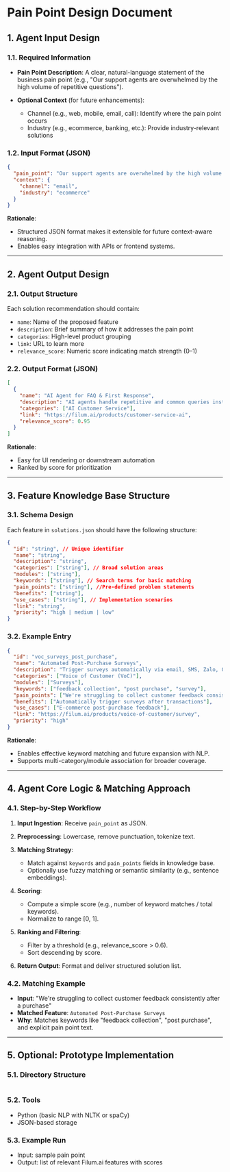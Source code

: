 # Pain Point Design Document
## 1. Agent Input Design

### 1.1. Required Information

* **Pain Point Description**: A clear, natural-language statement of the business pain point (e.g., "Our support agents are overwhelmed by the high volume of repetitive questions").
* **Optional Context** (for future enhancements):

  * Channel (e.g., web, mobile, email, call): Identify where the pain point occurs
  * Industry (e.g., ecommerce, banking, etc.): Provide industry-relevant solutions

### 1.2. Input Format (JSON)

```json
{
  "pain_point": "Our support agents are overwhelmed by the high volume of repetitive questions.",
  "context": {
    "channel": "email",
    "industry": "ecommerce"
  }
}
```

**Rationale**:

* Structured JSON format makes it extensible for future context-aware reasoning.
* Enables easy integration with APIs or frontend systems.

---

## 2. Agent Output Design

### 2.1. Output Structure

Each solution recommendation should contain:

* `name`: Name of the proposed feature
* `description`: Brief summary of how it addresses the pain point
* `categories`: High-level product grouping
* `link`: URL to learn more
* `relevance_score`: Numeric score indicating match strength (0–1)

### 2.2. Output Format (JSON)

```json
[
  {
    "name": "AI Agent for FAQ & First Response",
    "description": "AI agents handle repetitive and common queries instantly, allowing human agents to focus on complex tasks.",
    "categories": ["AI Customer Service"],
    "link": "https://filum.ai/products/customer-service-ai",
    "relevance_score": 0.95
  }
]
```

**Rationale**:

* Easy for UI rendering or downstream automation
* Ranked by score for prioritization

---

## 3. Feature Knowledge Base Structure

### 3.1. Schema Design

Each feature in `solutions.json` should have the following structure:

```json
{
  "id": "string", // Unique identifier
  "name": "string",
  "description": "string",
  "categories": ["string"], // Broad solution areas
  "modules": ["string"],
  "keywords": ["string"], // Search terms for basic matching
  "pain_points": ["string"], //Pre-defined problem statements
  "benefits": ["string"],
  "use_cases": ["string"], // Implementation scenarios
  "link": "string",
  "priority": "high | medium | low"
}
```

### 3.2. Example Entry

```json
{
  "id": "voc_surveys_post_purchase",
  "name": "Automated Post-Purchase Surveys",
  "description": "Trigger surveys automatically via email, SMS, Zalo, QR, POS, or web after a transaction to collect timely customer feedback.",
  "categories": ["Voice of Customer (VoC)"],
  "modules": ["Surveys"],
  "keywords": ["feedback collection", "post purchase", "survey"],
  "pain_points": ["We're struggling to collect customer feedback consistently after a purchase"],
  "benefits": ["Automatically trigger surveys after transactions"],
  "use_cases": ["E-commerce post-purchase feedback"],
  "link": "https://filum.ai/products/voice-of-customer/survey",
  "priority": "high"
}
```

**Rationale**:

* Enables effective keyword matching and future expansion with NLP.
* Supports multi-category/module association for broader coverage.

---

## 4. Agent Core Logic & Matching Approach

### 4.1. Step-by-Step Workflow

1. **Input Ingestion**: Receive `pain_point` as JSON.
2. **Preprocessing**: Lowercase, remove punctuation, tokenize text.
3. **Matching Strategy**:

   * Match against `keywords` and `pain_points` fields in knowledge base.
   * Optionally use fuzzy matching or semantic similarity (e.g., sentence embeddings).
4. **Scoring**:

   * Compute a simple score (e.g., number of keyword matches / total keywords).
   * Normalize to range \[0, 1].
5. **Ranking and Filtering**:

   * Filter by a threshold (e.g., relevance\_score > 0.6).
   * Sort descending by score.
6. **Return Output**: Format and deliver structured solution list.

### 4.2. Matching Example

* **Input**: "We're struggling to collect customer feedback consistently after a purchase"
* **Matched Feature**: `Automated Post-Purchase Surveys`
* **Why**: Matches keywords like "feedback collection", "post purchase", and explicit pain point text.

---

## 5. Optional: Prototype Implementation

### 5.1. Directory Structure

```
```

### 5.2. Tools

* Python (basic NLP with NLTK or spaCy)
* JSON-based storage

### 5.3. Example Run

* Input: sample pain point
* Output: list of relevant Filum.ai features with scores
